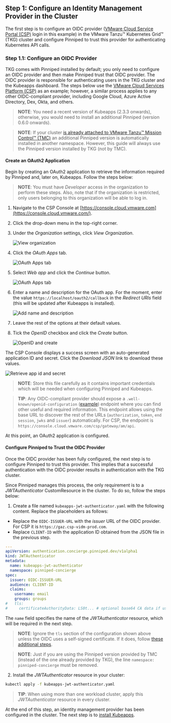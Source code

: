 ## Step 1: Configure an Identity Management Provider in the Cluster

The first step is to configure an OIDC provider ([VMware Cloud Service Portal (CSP)](https://console.cloud.vmware.com) login in this example) in the VMware Tanzu™ Kubernetes Grid™ (TKG) cluster and configure Pinniped to trust this provider for authenticating Kubernetes API calls.

### Step 1.1: Configure an OIDC Provider

TKG comes with Pinniped installed by default; you only need to configure an OIDC provider and then make Pinniped trust that OIDC provider. The OIDC provider is responsible for authenticating users in the TKG cluster and the Kubeapps dashboard. The steps below use the [VMware Cloud Services Platform (CSP)](https://console.cloud.vmware.com/) as an example; however, a similar process applies to any other OIDC-compliant provider, including Google Cloud, Azure Active Directory, Dex, Okta, and others.

> **NOTE**: You need a recent version of Kubeapps (2.3.3 onwards), otherwise, you would need to install an additional Pinniped (version 0.6.0 onwards).

> **NOTE**: If your cluster [is already attached to VMware Tanzu™ Mission Control™ (TMC)](https://docs.vmware.com/en/VMware-Tanzu-Mission-Control/services/tanzumc-getstart/GUID-F0162E40-8D47-45D7-9EA1-83B64B380F5C.html) an additional Pinniped version is automatically installed in another namespace. However, this guide will always use the Pinniped version installed by TKG (not by TMC).

#### Create an OAuth2 Application

Begin by creating an OAuth2 application to retrieve the information required by Pinniped and, later on, Kubeapps. Follow the steps below:

> **NOTE**: You must have _Developer_ access in the organization to perform these steps. Also, note that if the organization is restricted, only users belonging to this organization will be able to log in.

1. Navigate to the CSP Console at [https://console.cloud.vmware.com](https://console.cloud.vmware.com/).
2. Click the drop-down menu in the top-right corner.
3. Under the _Organization_ settings, click _View Organization_.

   ![View organization](./img/csp-menu-organization.png)

4. Click the _OAuth Apps_ tab.

   ![OAuth Apps tab](./img/csp-oauth-initial.png)

5. Select _Web app_ and click the _Continue_ button.

   ![OAuth Apps tab](./img/csp-oauth-new.png)

6. Enter a name and description for the OAuth app. For the moment, enter the value `https://localhost/oauth2/callback` in the _Redirect URIs_ field (this will be updated after Kubeapps is installed).

   ![Add name and description](./img/csp-oauth-new-details-general.png)

7. Leave the rest of the options at their default values.
8. Tick the _OpenID_ checkbox and click the _Create_ button.

   ![OpenID and create](./img/csp-oauth-new-details-scopes.png)

The CSP Console displays a success screen with an auto-generated application ID and secret. Click the _Download JSON_ link to download these values.

![Retrieve app id and secret](./img/csp-oauth-new-secrets.png)

> **NOTE**: Store this file carefully as it contains important credentials which will be needed when configuring Pinniped and Kubeapps.

> **TIP**: Any OIDC-compliant provider should expose a `.well-known/openid-configuration` ([example](https://console.cloud.vmware.com/csp/gateway/am/api/.well-known/openid-configuration)) endpoint where you can find other useful and required information. This endpoint allows using the base URL to discover the rest of the URLs (`authorization`, `token`, `end session`, `jwks` and `issuer`) automatically. For CSP, the endpoint is `https://console.cloud.vmware.com/csp/gateway/am/api`.

At this point, an OAuth2 application is configured.

#### Configure Pinniped to Trust the OIDC Provider

Once the OIDC provider has been fully configured, the next step is to configure Pinniped to trust this provider. This implies that a successful authentication with the OIDC provider results in authentication with the TKG cluster.

Since Pinniped manages this process, the only requirement is to a _JWTAuthenticator_ CustomResource in the cluster. To do so, follow the steps below:

1. Create a file named `kubeapps-jwt-authenticator.yaml` with the following content. Replace the placeholders as follows:

- Replace the `OIDC-ISSUER-URL` with the _issuer_ URL of the OIDC provider. For CSP it is `https://gaz.csp-vidm-prod.com`.
- Replace `CLIENT-ID` with the application ID obtained from the JSON file in the previous step.

```yaml
---
apiVersion: authentication.concierge.pinniped.dev/v1alpha1
kind: JWTAuthenticator
metadata:
  name: kubeapps-jwt-authenticator
  namespace: pinniped-concierge
spec:
  issuer: OIDC-ISSUER-URL
  audience: CLIENT-ID
  claims:
    username: email
    groups: groups
#   tls:
#     certificateAuthorityData: LS0t... # optional base64 CA data if using a self-signed certificate
```

The `name` field specifies the name of the _JWTAuthenticator_ resource, which will be required in the next step.

> **NOTE**: Ignore the `tls` section of the configuration shown above unless the OIDC uses a self-signed certificate. If it does, follow [these additional steps](https://github.com/kubeapps/kubeapps/blob/main/docs/howto/OIDC/using-an-OIDC-provider-with-pinniped.md#pinniped-not-trusting-your-oidc-provider).

> **NOTE**: Just if you are using the Pinniped version provided by TMC (instead of the one already provided by TKG), the line `namespace: pinniped-concierge` must be removed.

2. Install the _JWTAuthenticator_ resource in your cluster:

```bash
kubectl apply -f kubeapps-jwt-authenticator.yaml
```

> **TIP**: When using more than one workload cluster, apply this _JWTAuthenticator_ resource in every cluster.

At the end of this step, an identity management provider has been configured in the cluster. The next step is to [install Kubeapps](./step-2.md).

